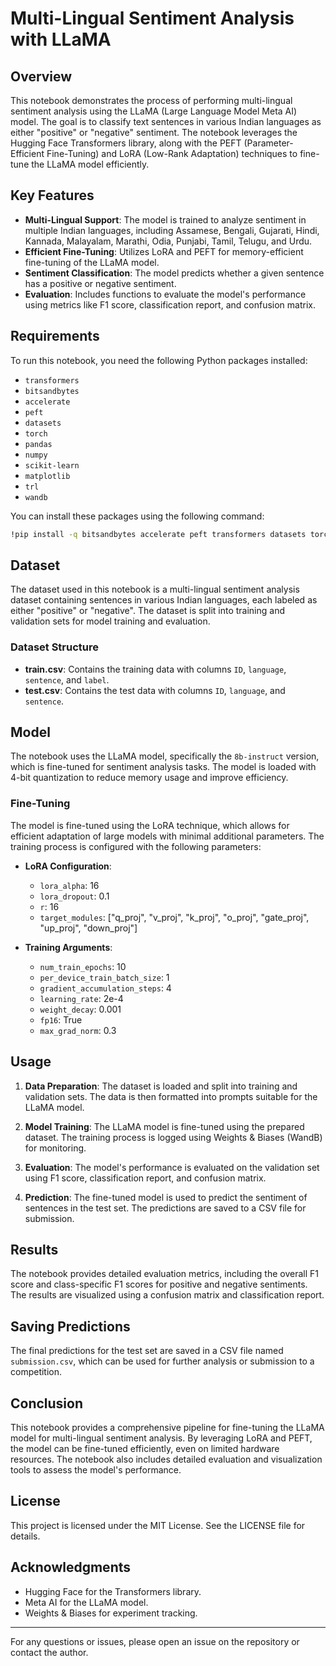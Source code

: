 # Multi-Lingual Sentiment Analysis with LLaMA

## Overview

This notebook demonstrates the process of performing multi-lingual sentiment analysis using the LLaMA (Large Language Model Meta AI) model. The goal is to classify text sentences in various Indian languages as either "positive" or "negative" sentiment. The notebook leverages the Hugging Face Transformers library, along with the PEFT (Parameter-Efficient Fine-Tuning) and LoRA (Low-Rank Adaptation) techniques to fine-tune the LLaMA model efficiently.

## Key Features

- **Multi-Lingual Support**: The model is trained to analyze sentiment in multiple Indian languages, including Assamese, Bengali, Gujarati, Hindi, Kannada, Malayalam, Marathi, Odia, Punjabi, Tamil, Telugu, and Urdu.
- **Efficient Fine-Tuning**: Utilizes LoRA and PEFT for memory-efficient fine-tuning of the LLaMA model.
- **Sentiment Classification**: The model predicts whether a given sentence has a positive or negative sentiment.
- **Evaluation**: Includes functions to evaluate the model's performance using metrics like F1 score, classification report, and confusion matrix.

## Requirements

To run this notebook, you need the following Python packages installed:

- `transformers`
- `bitsandbytes`
- `accelerate`
- `peft`
- `datasets`
- `torch`
- `pandas`
- `numpy`
- `scikit-learn`
- `matplotlib`
- `trl`
- `wandb`

You can install these packages using the following command:

```bash
!pip install -q bitsandbytes accelerate peft transformers datasets torch pandas numpy scikit-learn matplotlib trl wandb
```

## Dataset

The dataset used in this notebook is a multi-lingual sentiment analysis dataset containing sentences in various Indian languages, each labeled as either "positive" or "negative". The dataset is split into training and validation sets for model training and evaluation.

### Dataset Structure

- **train.csv**: Contains the training data with columns `ID`, `language`, `sentence`, and `label`.
- **test.csv**: Contains the test data with columns `ID`, `language`, and `sentence`.

## Model

The notebook uses the LLaMA model, specifically the `8b-instruct` version, which is fine-tuned for sentiment analysis tasks. The model is loaded with 4-bit quantization to reduce memory usage and improve efficiency.

### Fine-Tuning

The model is fine-tuned using the LoRA technique, which allows for efficient adaptation of large models with minimal additional parameters. The training process is configured with the following parameters:

- **LoRA Configuration**:
  - `lora_alpha`: 16
  - `lora_dropout`: 0.1
  - `r`: 16
  - `target_modules`: ["q_proj", "v_proj", "k_proj", "o_proj", "gate_proj", "up_proj", "down_proj"]

- **Training Arguments**:
  - `num_train_epochs`: 10
  - `per_device_train_batch_size`: 1
  - `gradient_accumulation_steps`: 4
  - `learning_rate`: 2e-4
  - `weight_decay`: 0.001
  - `fp16`: True
  - `max_grad_norm`: 0.3

## Usage

1. **Data Preparation**: The dataset is loaded and split into training and validation sets. The data is then formatted into prompts suitable for the LLaMA model.

2. **Model Training**: The LLaMA model is fine-tuned using the prepared dataset. The training process is logged using Weights & Biases (WandB) for monitoring.

3. **Evaluation**: The model's performance is evaluated on the validation set using F1 score, classification report, and confusion matrix.

4. **Prediction**: The fine-tuned model is used to predict the sentiment of sentences in the test set. The predictions are saved to a CSV file for submission.

## Results

The notebook provides detailed evaluation metrics, including the overall F1 score and class-specific F1 scores for positive and negative sentiments. The results are visualized using a confusion matrix and classification report.

## Saving Predictions

The final predictions for the test set are saved in a CSV file named `submission.csv`, which can be used for further analysis or submission to a competition.

## Conclusion

This notebook provides a comprehensive pipeline for fine-tuning the LLaMA model for multi-lingual sentiment analysis. By leveraging LoRA and PEFT, the model can be fine-tuned efficiently, even on limited hardware resources. The notebook also includes detailed evaluation and visualization tools to assess the model's performance.

## License

This project is licensed under the MIT License. See the LICENSE file for details.

## Acknowledgments

- Hugging Face for the Transformers library.
- Meta AI for the LLaMA model.
- Weights & Biases for experiment tracking.

---

For any questions or issues, please open an issue on the repository or contact the author.

